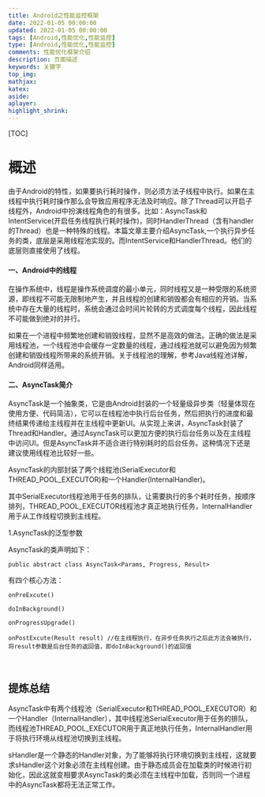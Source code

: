 ```yaml
---
title: Android之性能监控框架
date: 2022-01-05 00:00:00
updated: 2022-01-05 00:00:00
tags: [Android,性能优化,性能监控]
type: [Android,性能优化,性能监控]
comments: 性能优化框架介绍
description: 页面描述
keywords: 关键字
top_img:
mathjax:
katex:
aside:
aplayer:
highlight_shrink:
---
```




[TOC]

# 概述

由于Android的特性，如果要执行耗时操作，则必须方法子线程中执行。如果在主线程中执行耗时操作那么会导致应用程序无法及时响应。除了Thread可以开启子线程外，Android中扮演线程角色的有很多。比如：AsyncTask和IntentService(开启任务线程执行耗时操作)，同时HandlerThread（含有handler的Thread）也是一种特殊的线程。本篇文章主要介绍AsyncTask,一个执行异步任务的类，底层是采用线程池实现的。而IntentService和HandlerThread。他们的底层则直接使用了线程。

#### 一、Android中的线程

在操作系统中，线程是操作系统调度的最小单元，同时线程又是一种受限的系统资源，即线程不可能无限制地产生，并且线程的创建和销毁都会有相应的开销。当系统中存在大量的线程时，系统会通过会时间片轮转的方式调度每个线程，因此线程不可能做到绝对的并行。

如果在一个进程中频繁地创建和销毁线程，显然不是高效的做法。正确的做法是采用线程池，一个线程池中会缓存一定数量的线程，通过线程池就可以避免因为频繁创建和销毁线程所带来的系统开销。关于线程池的理解，参考Java线程池详解，Android同样适用。

#### 二、AsyncTask简介

AsyncTask是一个抽象类，它是由Android封装的一个轻量级异步类（轻量体现在使用方便、代码简洁），它可以在线程池中执行后台任务，然后把执行的进度和最终结果传递给主线程并在主线程中更新UI。从实现上来讲，AsyncTask封装了Thread和Handler。通过AsyncTask可以更加方便的执行后台任务以及在主线程中访问UI。但是AsyncTask并不适合进行特别耗时的后台任务。这种情况下还是建议使用线程池比较好一些。

AsyncTask的内部封装了两个线程池(SerialExecutor和THREAD_POOL_EXECUTOR)和一个Handler(InternalHandler)。

其中SerialExecutor线程池用于任务的排队，让需要执行的多个耗时任务，按顺序排列，THREAD_POOL_EXECUTOR线程池才真正地执行任务，InternalHandler用于从工作线程切换到主线程。


1.AsyncTask的泛型参数

AsyncTask的类声明如下：

```
public abstract class AsyncTask<Params, Progress, Result>
```


有四个核心方法：

```
onPreExcute()

doInBackground()
    
onProgressUpgrade()

onPostExcute(Result result) //在主线程执行，在异步任务执行之后此方法会被执行，将result参数是后台任务的返回值，即doInBackground()的返回值
```


​    



## 提炼总结

AsyncTask中有两个线程池（SerialExecutor和THREAD_POOL_EXECUTOR）和一个Handler（InternalHandler），其中线程池SerialExecutor用于任务的排队，而线程池THREAD_POOL_EXECUTOR用于真正地执行任务，InternalHandler用于将执行环境从线程池切换到主线程。

sHandler是一个静态的Handler对象，为了能够将执行环境切换到主线程，这就要求sHandler这个对象必须在主线程创建。由于静态成员会在加载类的时候进行初始化，因此这就变相要求AsyncTask的类必须在主线程中加载，否则同一个进程中的AsyncTask都将无法正常工作。
